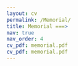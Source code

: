 ```yaml
---
layout: cv
permalink: /Memorial/
title: Memorial ===>
nav: true
nav_order: 4
cv_pdf: memorial.pdf
cv_pdf: memorial.pdf
---
```

